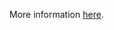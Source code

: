 More information [here](https://docs.prismacloud.io/en/enterprise-edition/policy-reference/azure-policies/azure-logging-policies/enable-requests-on-storage-logging-for-queue-service).

